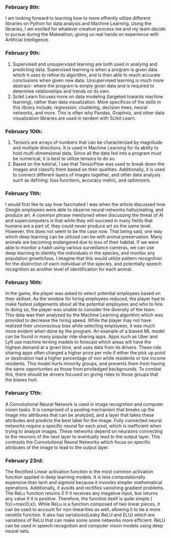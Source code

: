 ### February 8th:
I am looking forward to learning how to more effiently utilize different libraries on Python for data analysis and Machine Learning. Using the libraries, I am excited for whatever creative process me and my team decide to pursue during the Makeathon, giving us real hands on experience with Artificial Intelligence.

### February 9th: 
1. Supervised and unsupervised learning are both used in analying and predicting data. Supervised learning is when a program is given data which it uses to refine its algorithm, and is then able to reach accurate conclusions when given new data. Unsupervised learning is much more abstract- where the program is simply given data and is required to determine relationships and trends on its own.
2. Scikit Learn focuses more on data modeling (targeted towards machine learning), rather than data visualization. More specificss of the skills in this library include, regression, clustering, decision trees, neural networks, and more. This is often why Pandas, Graphviz, and other data visualization libraries are used in tandem with Scikit Learn.

### February 10th:
1. Tensors are arrays of numbers that can be characterized by magnitude and multiple directions. It is used in Machine Learning for its ability to hold multi-dimensional data. Since all the data fed into a program must be numerical, it is best to utilize tensors to do so.
2. Based on the tutorial, I see that TensorFlow was used to break down the images and classify them based on their qualities. Additionally, it is used to connect different layers of images together, and other data analysis such as defining: loss functions, accuracy metric, and optimizers.

### February 11th:
I would first like to say how fascinated I was when the article discussed how Google employees were able to observe neural networks hallucinating, and produce art. A common phrase mentioned when discussing the threat of AI and supercomputers is that while they will succeed in many fields that humans are a part of, they could never produce art on the same level. However, this does not seem to be the case now. That being said, one way which deep learning can be utilized can be with animal preservation. Many animals are becoming endangered due to loss of their habitat. If we were able to monitor a habit using various surveillance cameras, we can use deep learning to identity the individuals in the species, and monitor any population growth/loss. I imagine that this would utilize pattern recognition for the distinction of each individual of the species, and potentially speech recognition as another level of identification for each animal.

### February 16th:
In the game, the player was asked to select potential employees based on their skillset. As the window for hiring employees reduced, the player had to make fastest judgements about all the potential employees and who to hire. In doing so, the player was unable to consider the diversity of the team. This data was then analyzed by the Machine Learning algorithm which was provided to decrease the hiring speed. While the player may not have realized their unconscious bias while selecting employees, it was much more evident when done by the program.
An example of a biased ML model can be found in many popular ride sharing apps. Apps such as Uber and Lyft use machine lerning madels to forecast which areas will have the highest demand at a given time, and uses data from its drivers. These ride sharing apps often charged a higher price per mile if either the pick up point or destination had a higher percentage of non white residents or low income residents. This model hurts minority groups, and prevents them from having the same opportunties as those from priviledged backgrounds. To combat this, there should be drivers focused on giving rides to those groups that the biases hurt. 

### February 17th:
A Convolutional Neural Network is used in image recognition and computer vision tasks. It is comprised of a pooling mechanism that breaks up the image into attribures that can be analyzed, and a layer that takes these attributes and predicts the best label for the image. Fully connected neural networks require a specific neural for each pixel, which is inefficient when trying to analyze images. These networks depend on neuraons connecting to the neurons of the next layer to eventually lead to the output layer. This contrasts the Convolutional Neural Networks which focus on specific attributes of the image to lead to the output layer.

### February 23rd:
The Rectified Linear activation function is the most common activation function applied in deep learning models. It is less computationally expensive than tanh and sigmoid because it invovles simpler mathematical operations. Additionally, it avoids and rectifies vanishing gradient problems. The ReLu function returns 0 if it receives any megative input, but returns any value if it is positive. Therefore, the function itself is quite simple ( f(x)=max(0,x)). While ReLu is a function composed of two linear pieces, it can be used to account for non-linearities as well, allowing it to be a more versitile function. It also has variations(Leaky ReLU and ELU) which are variations of ReLU that can make some some networks more efficient. ReLU can be used in speech recognition and computer vision models using deep neural nets.
